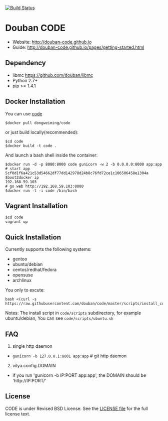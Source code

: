 [![Build Status](https://travis-ci.org/douban/code.png?branch=master)](https://travis-ci.org/douban/code)

Douban CODE
===========

* Website: <http://douban-code.github.io>
* Guide: <http://douban-code.github.io/pages/getting-started.html>

Dependency
----------
- libmc <https://github.com/douban/libmc>
- Python 2.7+
- pip >= 1.4.1

Docker Installation
-------------------

You can use [code](https://registry.hub.docker.com/u/dongweiming/code/)

```
$docker pull dongweiming/code
```

or just build locally(recommended):

```
$cd code
$docker build -t code .
```

And launch a bash shell inside the container:

```
$docker run -d -p 8080:8000 code gunicorn -w 2 -b 0.0.0.0:8000 app:app  # start app
5cf0d1f6a421c53d54662df77dd142978d24b8c76fd72ce1c106506458e1304a
$boot2docker ip
192.168.59.103
# go web http://192.168.59.103:8080
$docker run -t -i code /bin/bash
```

Vagrant Installation
--------------------

```
$cd code
vagrant up
```

Quick Installation
------------------
Currently supports the following systems:

* gentoo
* ubuntu/debian
* centos/redhat/fedora
* opensuse
* archlinux

You only to excute:

```
bash <(curl -s https://raw.githubusercontent.com/douban/code/master/scripts/install_code.sh)
```

Notes: The install script in `code/scripts` subdirectory, for example ubuntu/debian,
You can see `code/scripts/ubuntu.sh`

FAQ
----

1. single http daemon
 - `gunicorn -b 127.0.0.1:8001 app:app` # git http daemon

2. vilya.config.DOMAIN
 - if you run 'gunicorn -b IP:PORT app:app', the DOMAIN should be 'http://IP:PORT/'


License
-------
CODE is under Revised BSD License.
See the [LICENSE file](https://github.com/douban/code/blob/master/LICENSE) for the full license text.
